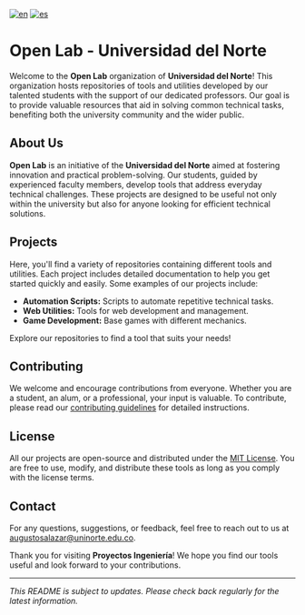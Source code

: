 [![en](https://img.shields.io/badge/lang-en-red.svg)](https://github.com/proyectosingenieriauninorte/.github/blob/main/profile/README.md)
[![es](https://img.shields.io/badge/lang-es-yellow.svg)](https://github.com/proyectosingenieriauninorte/.github/blob/main/profile/README.es.md)

# Open Lab - Universidad del Norte

Welcome to the **Open Lab** organization of **Universidad del Norte**! This organization hosts repositories of tools and utilities developed by our talented students with the support of our dedicated professors. Our goal is to provide valuable resources that aid in solving common technical tasks, benefiting both the university community and the wider public.

## About Us

**Open Lab** is an initiative of the **Universidad del Norte** aimed at fostering innovation and practical problem-solving. Our students, guided by experienced faculty members, develop tools that address everyday technical challenges. These projects are designed to be useful not only within the university but also for anyone looking for efficient technical solutions.

## Projects

Here, you'll find a variety of repositories containing different tools and utilities. Each project includes detailed documentation to help you get started quickly and easily. Some examples of our projects include:

- **Automation Scripts:** Scripts to automate repetitive technical tasks.
- **Web Utilities:** Tools for web development and management.
- **Game Development:** Base games with different mechanics.

Explore our repositories to find a tool that suits your needs!

## Contributing

We welcome and encourage contributions from everyone. Whether you are a student, an alum, or a professional, your input is valuable. To contribute, please read our [contributing guidelines](https://github.com/proyectosingenieriauninorte/.github/blob/main/CONTRIBUTING.md) for detailed instructions.

## License

All our projects are open-source and distributed under the [MIT License](LICENSE). You are free to use, modify, and distribute these tools as long as you comply with the license terms.

## Contact

For any questions, suggestions, or feedback, feel free to reach out to us at [augustosalazar@uninorte.edu.co](mailto:augustosalazar@uninorte.edu.co).

Thank you for visiting **Proyectos Ingeniería**! We hope you find our tools useful and look forward to your contributions.

---

*This README is subject to updates. Please check back regularly for the latest information.*
